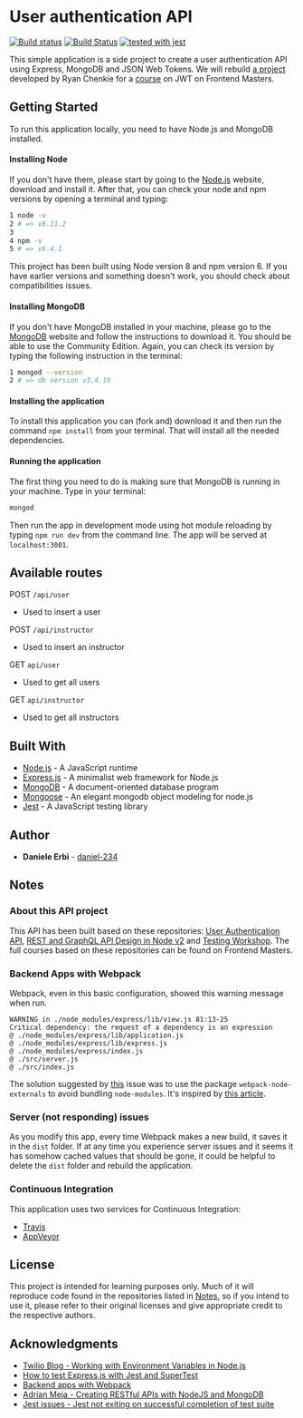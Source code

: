 # User authentication API

[![Build status](https://ci.appveyor.com/api/projects/status/gheruay34qdkqpe3?svg=true)](https://ci.appveyor.com/project/daniel-234/user-authentication-api)
[![Build Status](https://travis-ci.org/daniel-234/user-authentication-api.svg?branch=master)](https://travis-ci.org/daniel-234/user-authentication-api)
[![tested with jest](https://img.shields.io/badge/tested_with-jest-99424f.svg)](https://github.com/facebook/jest)

This simple application is a side project to create a user authentication API using Express, MongoDB and JSON Web Tokens. 
We will rebuild [a project](https://github.com/chenkie/user-authentication-api) developed by Ryan Chenkie for a [course](https://frontendmasters.com/courses/secure-auth-jwt/) on JWT on Frontend Masters. 

## Getting Started

To run this application locally, you need to have Node.js and MongoDB installed.

#### Installing Node

 If you don't have them, please start by going to the [Node.js](https://nodejs.org/en/) website, download and install it. After that, you can check your node and npm versions by opening a terminal and typing: 
```bash
1 node -v
2 # => v8.11.2
3
4 npm -v
5 # => v6.4.1
```
This project has been built using Node version 8 and npm version 6. If you have earlier versions and something doesn't work, you should check about compatibilities issues. 

#### Installing MongoDB

If you don't have MongoDB installed in your machine, please go to the [MongoDB](https://docs.mongodb.com/manual/administration/install-community/) website and follow the instructions to download it. You should be able to use the Community Edition.
Again, you can check its version by typing the following instruction in the terminal:
```bash
1 mongod --version
2 # => db version v3.4.10
```
#### Installing the application

To install this application you can (fork and) download it and then run the command `npm install` from your terminal. That will install all the needed dependencies.

#### Running the application 

The first thing you need to do is making sure that MongoDB is running in your machine. 
Type in your terminal: 
```bash
mongod
```
Then run the app in development mode using hot module reloading by typing `npm run dev` from the command line. The app will be served at `localhost:3001`. 

## Available routes

POST `/api/user`
- Used to insert a user

POST `/api/instructor`
- Used to insert an instructor

GET `api/user`
- Used to get all users

GET `api/instructor`
- Used to get all instructors

## Built With

- [Node.js](https://nodejs.org/en/) - A JavaScript runtime
- [Express.js](https://expressjs.com/) - A minimalist web framework for Node.js
- [MongoDB](https://www.mongodb.com/) - A document-oriented database program
- [Mongoose](https://mongoosejs.com/) - An elegant mongodb object modeling for node.js
- [Jest](https://jestjs.io/en/) - A JavaScript testing library

## Author

- **Daniele Erbì** - [daniel-234](https://github.com/daniel-234)

## Notes

### About this API project

This API has been built based on these repositories: [User Authentication API](https://github.com/chenkie/user-authentication-api), [REST and GraphQL API Design in Node v2](https://github.com/FrontendMasters/api-design-node-v2) and [Testing Workshop](https://github.com/kentcdodds/testing-workshop).
The full courses based on these repositories can be found on Frontend Masters.

### Backend Apps with Webpack

Webpack, even in this basic configuration, showed this warning message when run.
```
WARNING in ./node_modules/express/lib/view.js 81:13-25
Critical dependency: the request of a dependency is an expression
@ ./node_modules/express/lib/application.js
@ ./node_modules/express/lib/express.js
@ ./node_modules/express/index.js
@ ./src/server.js
@ ./src/index.js
```
The solution suggested by [this](https://github.com/webpack/webpack/issues/196) issue was to use the package `webpack-node-externals` to avoid bundling `node-modules`. 
It's inspired by [this article](https://jlongster.com/Backend-Apps-with-Webpack--Part-I).

### Server (not responding) issues  

As you modify this app, every time Webpack makes a new build, it saves it in the `dist` folder. If at any time you experience server issues and it seems it has somehow cached values that should be gone, it could be helpful to delete the `dist` folder and rebuild the application. 

### Continuous Integration

This application uses two services for Continuous Integration:

 - [Travis](https://travis-ci.org/daniel-234/user-authentication-api)
 - [AppVeyor](https://ci.appveyor.com/project/daniel-234/user-authentication-api)

## License

This project is intended for learning purposes only. Much of it will reproduce code found in the repositories listed in [Notes](#notes), so if you intend to use it, please refer to their original licenses and give appropriate credit to the respective authors.

## Acknowledgments

- [Twilio Blog - Working with Environment Variables in Node.js](https://www.twilio.com/blog/2017/08/working-with-environment-variables-in-node-js.html)
- [How to test Express.js with Jest and SuperTest](http://www.albertgao.xyz/2017/05/24/how-to-test-expressjs-with-jest-and-supertest/)
- [Backend apps with Webpack](https://jlongster.com/Backend-Apps-with-Webpack--Part-I)
- [Adrian Meja - Creating RESTful APIs with NodeJS and MongoDB](https://adrianmejia.com/blog/2014/10/01/creating-a-restful-api-tutorial-with-nodejs-and-mongodb/)
 - [Jest issues - Jest not exiting on successful completion of test suite](https://github.com/facebook/jest/issues/3602)